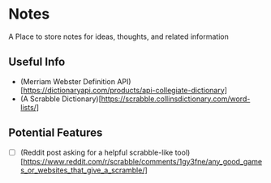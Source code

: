 # Notes

A Place to store notes for ideas, thoughts, and related information

## Useful Info

- (Merriam Webster Definition API)[https://dictionaryapi.com/products/api-collegiate-dictionary]
- (A Scrabble Dictionary)[https://scrabble.collinsdictionary.com/word-lists/]

## Potential Features

- [ ] (Reddit post asking for a helpful scrabble-like tool)[https://www.reddit.com/r/scrabble/comments/1gy3fne/any_good_games_or_websites_that_give_a_scramble/]
